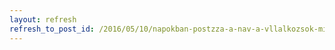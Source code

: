 ```yaml
---
layout: refresh
refresh_to_post_id: /2016/05/10/napokban-postzza-a-nav-a-vllalkozsok-minstsi-eredmnyrl-szl-tjkoztatt
---
```

